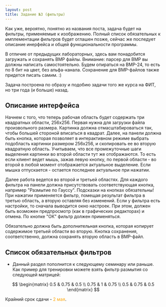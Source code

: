 ```yaml
---
layout: post
title: Задание №3 (фильтры)
---
```


Как уже, вероятно, понятно из названия поста, задача будет на фильтры, применяемые к изображению. Полный список обязательных к имплементации фильтров будет оглашен позже, сейчас же последует описание инерфейса и общей функциональности программы.

В отличие от предыдущих лабораторных, здесь вам понадобится загружать и сохранять BMP файлы. Внимание: парсер для BMP вы должны написать самостоятельно. Будем опираться на BMP-24, то есть по 8 бит на цвет, без альфа-канала. Сохранение для BMP-файлов также придется писать самим. :)

Задача построена по образу и подобию задачи того же курса на ФИТ, но три года (и больше) назад.

## Описание интерфейса

Начнем с того, что теперь рабочая область будет содержать три квадратных области, 256х256. Первая нужна для загрузки файла произвольного размера. Картинка должна отмасштабироваться так, чтобы большей стороной вписаться в квадрат. Далее, на панели должна быть кнопка, которая позволяет в интерактивном режиме выбрать подобласть картинки размером 256х256, и скопировать ее во вторую квадратную область. Учитываем, что все промежуточные шаги выделения картинки во второй области тут же отображаются. То есть если клиент ведет мышь, зажав левую кнопку, по первой области - во второй в любой момент отображается актуальное выделение. Если мышка отпускается - остается последнее актуальное при нажатии.

Далее работа ведется во второй и третьей областях. Для каждого фильтра на панели должна присутствовать соответствующая кнопка, например "Размытие по Гауссу". Подсказки на кнопках обязательны! При нажатии применяется фильтр, помещая результат фильтра в третью область, а вторую оставляя без изменений. Если у фильтра есть настройки, то сначала выводится окно настроек. При этом, должен быть возможен предпросмотр (как в графических редакторах) и отмена. По кнопке "ОК" фильтр должен применяться. 

Обязательно должна быть дополнительная кнопка, которая копирует содержимое третьей области во вторую. Кнопка сохранения, соответственно, должна сохранять вторую область в BMP-файл.

## Список обязательных фильтров

 * Данный раздел пополнится к следующему семинару или раньше. Как пример для тренировки можете взять фильтр размытия со следующей матрицей:
 

$$
\begin{matrix} 0.5 & 0.75 & 0.5 \\ 0.75 & 1 & 0.75 \\ 0.5 & 0.75 & 0.5 \end{matrix} 
$$

Крайний срок сдачи - <span style="color:orange">2 мая</span>.
